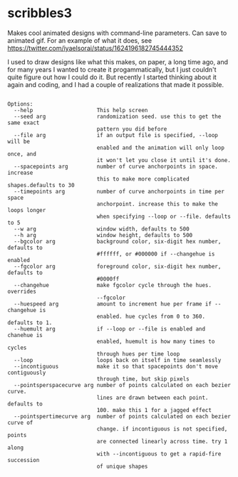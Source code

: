 # scribbles3
Makes cool animated designs with command-line parameters. Can save to animated gif. 
For an example of what it does, see https://twitter.com/iyaelsorai/status/1624196182745444352 

I used to draw designs like what this makes, on paper, a long time ago, and for many years I wanted to create it progammatically, but I just couldn't quite figure out how I could do it. But recently I started thinking about it again and coding, and I had a couple of realizations that made it possible.

```

Options:
  --help                    This help screen
  --seed arg                randomization seed. use this to get the same exact
                            pattern you did before
  --file arg                if an output file is specified, --loop will be
                            enabled and the animation will only loop once, and
                            it won't let you close it until it's done.
  --spacepoints arg         number of curve anchorpoints in space. increase
                            this to make more complicated shapes.defaults to 30
  --timepoints arg          number of curve anchorpoints in time per space
                            anchorpoint. increase this to make the loops longer
                            when specifying --loop or --file. defaults to 5
  --w arg                   window width, defaults to 500
  --h arg                   window height, defaults to 500
  --bgcolor arg             background color, six-digit hex number, defaults to
                            #ffffff, or #000000 if --changehue is enabled
  --fgcolor arg             foreground color, six-digit hex number, defaults to
                            #0000ff
  --changehue               make fgcolor cycle through the hues. overrides
                            --fgcolor
  --huespeed arg            amount to increment hue per frame if --changehue is
                            enabled. hue cycles from 0 to 360. defaults to 1.
  --huemult arg             if --loop or --file is enabled and chanehue is
                            enabled, huemult is how many times to cycles
                            through hues per time loop
  --loop                    loops back on itself in time seamlessly
  --incontiguous            make it so that spacepoints don't move contiguously
                            through time, but skip pixels
  --pointsperspacecurve arg number of points calculated on each bezier curve.
                            lines are drawn between each point. defaults to
                            100. make this 1 for a jagged effect
  --pointspertimecurve arg  number of points calculated on each bezier curve of
                            change. if incontiguous is not specified, points
                            are connected linearly across time. try 1 along
                            with --incontiguous to get a rapid-fire succession
                            of unique shapes
```
